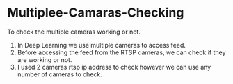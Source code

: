 # Multiplee-Camaras-Checking
To check the multiple cameras working or not.
1. In Deep Learning we use multiple cameras to access feed.
2. Before accessing the feed from the RTSP cameras, we can check if they are working or not.
3. I used 2 cameras rtsp ip address to check however we can use any number of cameras to check.
